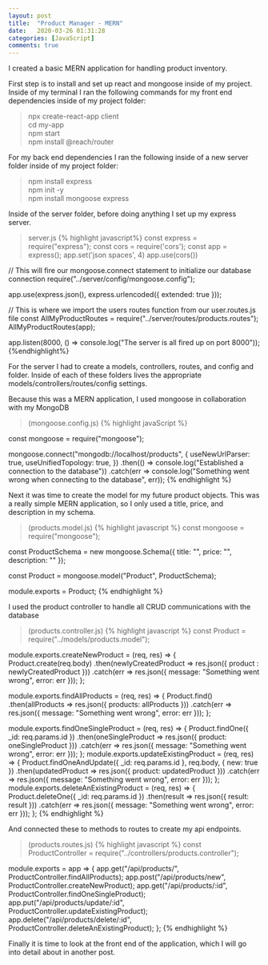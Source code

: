 ```yaml
---
layout: post
title:  "Product Manager - MERN"
date:   2020-03-26 01:31:28
categories: [JavaScript]
comments: true
---
```

I created a basic MERN application for handling product inventory.

First step is to install and set up react and mongoose inside of my project. 
Inside of my terminal I ran the following commands for my front end dependencies inside of my project folder: 
>npx create-react-app client <br/>
>cd my-app<br/>
>npm start<br/>
>npm install @reach/router

For my back end dependencies I ran the following inside of a new server folder inside of my project folder:
>npm install express<br/>
>npm init -y<br/>
>npm install mongoose express

Inside of the server folder, before doing anything I set up my express server. 
>server.js
{% highlight javascript%}
const express = require("express");
const cors = require('cors');
const app = express();
app.set('json spaces', 4)
app.use(cors())

// This will fire our mongoose.connect statement to initialize our database connection
require("../server/config/mongoose.config");

app.use(express.json(), express.urlencoded({ extended: true }));

// This is where we import the users routes function from our user.routes.js file
const AllMyProductRoutes = require("../server/routes/products.routes");
AllMyProductRoutes(app);

app.listen(8000, () => console.log("The server is all fired up on port 8000"));
{%endhighlight%}

For the server I had to create a models, controllers, routes, and config and folder. Inside of each of these folders lives the appropriate models/controllers/routes/config settings.

Because this was a MERN application, I used mongoose in collaboration with my MongoDB
>(mongoose.config.js)
{% highlight javaScript %}
  
const mongoose = require("mongoose");

mongoose.connect("mongodb://localhost/products", {
    useNewUrlParser: true,
    useUnifiedTopology: true,
})
    .then(() => console.log("Established a connection to the database"))
    .catch(err => console.log("Something went wrong when connecting to the database", err));
{% endhighlight %}

Next it was time to create the model for my future product objects. This was a really simple MERN application, so I only used a title, price, and description in my schema.

>(products.model.js)
{% highlight javascript %}
const mongoose = require("mongoose");

const ProductSchema = new mongoose.Schema({
    title: "",
    price: "",
    description: ""
});

const Product = mongoose.model("Product", ProductSchema);

module.exports = Product;
{% endhighlight %}

I used the product controller to handle all CRUD communications with the database

>(products.controller.js)
{% highlight javascript %}
const Product = require("../models/products.model");


module.exports.createNewProduct = (req, res) => {
    Product.create(req.body)
        .then(newlyCreatedProduct => res.json({ product : newlyCreatedProduct }))
        .catch(err => res.json({ message: "Something went wrong", error: err }));
};

module.exports.findAllProducts = (req, res) => {
    Product.find()
        .then(allProducts => res.json({ products: allProducts }))
        .catch(err => res.json({ message: "Something went wrong", error: err }));
};

module.exports.findOneSingleProduct = (req, res) => {
    Product.findOne({ _id: req.params.id })
        .then(oneSingleProduct => res.json({ product: oneSingleProduct }))
        .catch(err => res.json({ message: "Something went wrong", error: err }));
};
module.exports.updateExistingProduct = (req, res) => {
    Product.findOneAndUpdate({ _id: req.params.id }, req.body, { new: true })
        .then(updatedProduct => res.json({ product: updatedProduct }))
        .catch(err => res.json({ message: "Something went wrong", error: err }));
};
module.exports.deleteAnExistingProduct = (req, res) => {
    Product.deleteOne({ _id: req.params.id })
        .then(result => res.json({ result: result }))
        .catch(err => res.json({ message: "Something went wrong", error: err }));
};
{% endhighlight %}

And connected these to methods to routes to create my api endpoints.
>(products.routes.js)
{% highlight javascript %}
const ProductController = require("../controllers/products.controller");

module.exports = app => {
    app.get("/api/products/", ProductController.findAllProducts);
    app.post("/api/products/new", ProductController.createNewProduct);
    app.get("/api/products/:id", ProductController.findOneSingleProduct);
    app.put("/api/products/update/:id", ProductController.updateExistingProduct);
    app.delete("/api/products/delete/:id", ProductController.deleteAnExistingProduct);
};
{% endhighlight %}

Finally it is time to look at the front end of the application, which I will go into detail about in another post.
